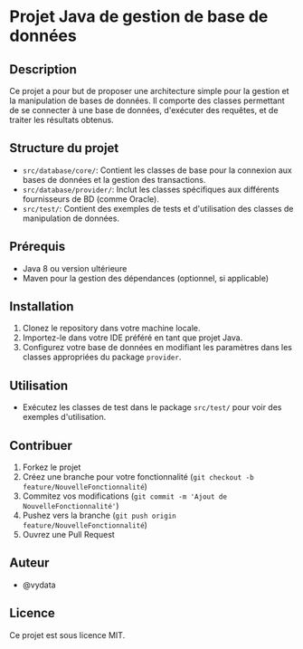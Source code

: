 # Projet Java de gestion de base de données

## Description
Ce projet a pour but de proposer une architecture simple pour la gestion et la manipulation de bases de données. Il comporte des classes permettant de se connecter à une base de données, d'exécuter des requêtes, et de traiter les résultats obtenus.

## Structure du projet
- `src/database/core/`: Contient les classes de base pour la connexion aux bases de données et la gestion des transactions.
- `src/database/provider/`: Inclut les classes spécifiques aux différents fournisseurs de BD (comme Oracle).
- `src/test/`: Contient des exemples de tests et d'utilisation des classes de manipulation de données.

## Prérequis
- Java 8 ou version ultérieure
- Maven pour la gestion des dépendances (optionnel, si applicable)

## Installation
1. Clonez le repository dans votre machine locale.
2. Importez-le dans votre IDE préféré en tant que projet Java.
3. Configurez votre base de données en modifiant les paramètres dans les classes appropriées du package `provider`.

## Utilisation
- Exécutez les classes de test dans le package `src/test/` pour voir des exemples d'utilisation.

## Contribuer
1. Forkez le projet
2. Créez une branche pour votre fonctionnalité (`git checkout -b feature/NouvelleFonctionnalité`)
3. Commitez vos modifications (`git commit -m 'Ajout de NouvelleFonctionnalité'`)
4. Pushez vers la branche (`git push origin feature/NouvelleFonctionnalité`)
5. Ouvrez une Pull Request

## Auteur
- @vydata

## Licence
Ce projet est sous licence MIT.